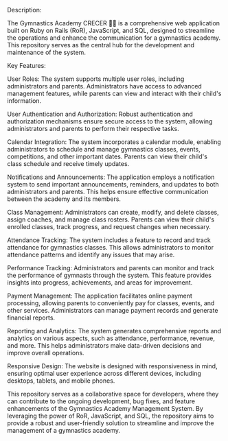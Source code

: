 Description:

The Gymnastics Academy CRECER 🤸‍♀️ is a comprehensive web application built on Ruby on Rails (RoR), JavaScript, and SQL, designed to streamline the operations and enhance the communication for a gymnastics academy. This repository serves as the central hub for the development and maintenance of the system.

Key Features:

User Roles: The system supports multiple user roles, including administrators and parents. Administrators have access to advanced management features, while parents can view and interact with their child's information.

User Authentication and Authorization: Robust authentication and authorization mechanisms ensure secure access to the system, allowing administrators and parents to perform their respective tasks.

Calendar Integration: The system incorporates a calendar module, enabling administrators to schedule and manage gymnastics classes, events, competitions, and other important dates. Parents can view their child's class schedule and receive timely updates.

Notifications and Announcements: The application employs a notification system to send important announcements, reminders, and updates to both administrators and parents. This helps ensure effective communication between the academy and its members.

Class Management: Administrators can create, modify, and delete classes, assign coaches, and manage class rosters. Parents can view their child's enrolled classes, track progress, and request changes when necessary.

Attendance Tracking: The system includes a feature to record and track attendance for gymnastics classes. This allows administrators to monitor attendance patterns and identify any issues that may arise.

Performance Tracking: Administrators and parents can monitor and track the performance of gymnasts through the system. This feature provides insights into progress, achievements, and areas for improvement.

Payment Management: The application facilitates online payment processing, allowing parents to conveniently pay for classes, events, and other services. Administrators can manage payment records and generate financial reports.

Reporting and Analytics: The system generates comprehensive reports and analytics on various aspects, such as attendance, performance, revenue, and more. This helps administrators make data-driven decisions and improve overall operations.

Responsive Design: The website is designed with responsiveness in mind, ensuring optimal user experience across different devices, including desktops, tablets, and mobile phones.

This repository serves as a collaborative space for developers, where they can contribute to the ongoing development, bug fixes, and feature enhancements of the Gymnastics Academy Management System. By leveraging the power of RoR, JavaScript, and SQL, the repository aims to provide a robust and user-friendly solution to streamline and improve the management of a gymnastics academy.
